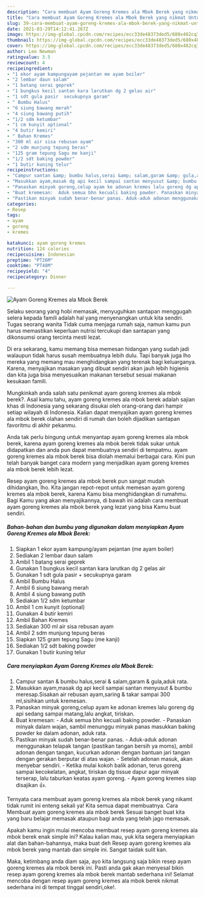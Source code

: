 ```yaml
---
description: "Cara membuat Ayam Goreng Kremes ala Mbok Berek yang nikmat Untuk Jualan"
title: "Cara membuat Ayam Goreng Kremes ala Mbok Berek yang nikmat Untuk Jualan"
slug: 39-cara-membuat-ayam-goreng-kremes-ala-mbok-berek-yang-nikmat-untuk-jualan
date: 2021-03-29T14:12:41.267Z
image: https://img-global.cpcdn.com/recipes/ecc33de48373ded5/680x482cq70/ayam-goreng-kremes-ala-mbok-berek-foto-resep-utama.jpg
thumbnail: https://img-global.cpcdn.com/recipes/ecc33de48373ded5/680x482cq70/ayam-goreng-kremes-ala-mbok-berek-foto-resep-utama.jpg
cover: https://img-global.cpcdn.com/recipes/ecc33de48373ded5/680x482cq70/ayam-goreng-kremes-ala-mbok-berek-foto-resep-utama.jpg
author: Leo Newman
ratingvalue: 3.5
reviewcount: 4
recipeingredient:
- "1 ekor ayam kampungayam pejantan me ayam boiler"
- "2 lembar daun salam"
- "1 batang serai geprek"
- "1 bungkus kecil santan kara larutkan dg 2 gelas air"
- "1 sdt gula pasir  secukupnya garam"
- " Bumbu Halus"
- "6 siung bawang merah"
- "4 siung bawang putih"
- "1/2 sdm ketumbar"
- "1 cm kunyit optional"
- "4 butir kemiri"
- " Bahan Kremes"
- "300 ml air sisa rebusan ayam"
- "2 sdm munjung tepung beras"
- "125 gram tepung Sagu me kanji"
- "1/2 sdt baking powder"
- "1 butir kuning telur"
recipeinstructions:
- "Campur santan &amp; bumbu halus,serai &amp; salam,garam &amp; gula,aduk rata."
- "Masukkan ayam,masak dg api kecil sampai santan menyusut &amp; bumbu meresap.Sisakan air rebusan ayam,saring &amp; takar sampai 300 ml,sisihkan untuk kremesan."
- "Panaskan minyak goreng,celup ayam ke adonan kremes lalu goreng dg api sedang sampai matang,lalu angkat, tiriskan."
- "Buat kremesan:  Aduk semua bhn kecuali baking powder. Panaskan minyak dalam wajan, sambil menunggu minyak panas masukkan baking powder ke dalam adonan, aduk rata."
- "Pastikan minyak sudah benar-benar panas. Aduk-aduk adonan menggunakan telapak tangan (pastikan tangan bersih ya moms), ambil adonan dengan tangan, kucurkan adonan dengan bantuan jari tangan dengan gerakan berputar di atas wajan. Setelah adonan masuk, akan menyebar sendiri. Ketika mulai kokoh balik adonan, terus goreng sampai kecokelatan, angkat, tiriskan dg tissue dapur agar minyak terserap, lalu taburkan keatas ayam goreng. Ayam goreng kremes siap disajikan 👍."
categories:
- Resep
tags:
- ayam
- goreng
- kremes

katakunci: ayam goreng kremes 
nutrition: 124 calories
recipecuisine: Indonesian
preptime: "PT26M"
cooktime: "PT48M"
recipeyield: "4"
recipecategory: Dinner

---
```



![Ayam Goreng Kremes ala Mbok Berek](https://img-global.cpcdn.com/recipes/ecc33de48373ded5/680x482cq70/ayam-goreng-kremes-ala-mbok-berek-foto-resep-utama.jpg)

Selaku seorang yang hobi memasak, menyuguhkan santapan menggugah selera kepada famili adalah hal yang menyenangkan untuk kita sendiri. Tugas seorang  wanita Tidak cuma menjaga rumah saja, namun kamu pun harus memastikan keperluan nutrisi tercukupi dan santapan yang dikonsumsi orang tercinta mesti lezat.

Di era  sekarang, kamu memang bisa memesan hidangan yang sudah jadi walaupun tidak harus susah membuatnya lebih dulu. Tapi banyak juga lho mereka yang memang mau menghidangkan yang terenak bagi keluarganya. Karena, menyajikan masakan yang dibuat sendiri akan jauh lebih higienis dan kita juga bisa menyesuaikan makanan tersebut sesuai makanan kesukaan famili. 



Mungkinkah anda salah satu penikmat ayam goreng kremes ala mbok berek?. Asal kamu tahu, ayam goreng kremes ala mbok berek adalah sajian khas di Indonesia yang sekarang disukai oleh orang-orang dari hampir setiap wilayah di Indonesia. Kalian dapat menyajikan ayam goreng kremes ala mbok berek olahan sendiri di rumah dan boleh dijadikan santapan favoritmu di akhir pekanmu.

Anda tak perlu bingung untuk menyantap ayam goreng kremes ala mbok berek, karena ayam goreng kremes ala mbok berek tidak sukar untuk didapatkan dan anda pun dapat membuatnya sendiri di tempatmu. ayam goreng kremes ala mbok berek bisa diolah memalui berbagai cara. Kini pun telah banyak banget cara modern yang menjadikan ayam goreng kremes ala mbok berek lebih lezat.

Resep ayam goreng kremes ala mbok berek pun sangat mudah dihidangkan, lho. Kita jangan repot-repot untuk memesan ayam goreng kremes ala mbok berek, karena Kamu bisa menghidangkan di rumahmu. Bagi Kamu yang akan menyajikannya, di bawah ini adalah cara membuat ayam goreng kremes ala mbok berek yang lezat yang bisa Kamu buat sendiri.

<!--inarticleads1-->

##### Bahan-bahan dan bumbu yang digunakan dalam menyiapkan Ayam Goreng Kremes ala Mbok Berek:

1. Siapkan 1 ekor ayam kampung/ayam pejantan (me ayam boiler)
1. Sediakan 2 lembar daun salam
1. Ambil 1 batang serai geprek
1. Gunakan 1 bungkus kecil santan kara larutkan dg 2 gelas air
1. Gunakan 1 sdt gula pasir + secukupnya garam
1. Ambil  Bumbu Halus
1. Ambil 6 siung bawang merah
1. Ambil 4 siung bawang putih
1. Sediakan 1/2 sdm ketumbar
1. Ambil 1 cm kunyit (optional)
1. Gunakan 4 butir kemiri
1. Ambil  Bahan Kremes
1. Sediakan 300 ml air sisa rebusan ayam
1. Ambil 2 sdm munjung tepung beras
1. Siapkan 125 gram tepung Sagu (me kanji)
1. Sediakan 1/2 sdt baking powder
1. Gunakan 1 butir kuning telur




<!--inarticleads2-->

##### Cara menyiapkan Ayam Goreng Kremes ala Mbok Berek:

1. Campur santan &amp; bumbu halus,serai &amp; salam,garam &amp; gula,aduk rata.
1. Masukkan ayam,masak dg api kecil sampai santan menyusut &amp; bumbu meresap.Sisakan air rebusan ayam,saring &amp; takar sampai 300 ml,sisihkan untuk kremesan.
1. Panaskan minyak goreng,celup ayam ke adonan kremes lalu goreng dg api sedang sampai matang,lalu angkat, tiriskan.
1. Buat kremesan:  - Aduk semua bhn kecuali baking powder. - Panaskan minyak dalam wajan, sambil menunggu minyak panas masukkan baking powder ke dalam adonan, aduk rata.
1. Pastikan minyak sudah benar-benar panas. - Aduk-aduk adonan menggunakan telapak tangan (pastikan tangan bersih ya moms), ambil adonan dengan tangan, kucurkan adonan dengan bantuan jari tangan dengan gerakan berputar di atas wajan. - Setelah adonan masuk, akan menyebar sendiri. - Ketika mulai kokoh balik adonan, terus goreng sampai kecokelatan, angkat, tiriskan dg tissue dapur agar minyak terserap, lalu taburkan keatas ayam goreng. - Ayam goreng kremes siap disajikan 👍.




Ternyata cara membuat ayam goreng kremes ala mbok berek yang nikamt tidak rumit ini enteng sekali ya! Kita semua dapat membuatnya. Cara Membuat ayam goreng kremes ala mbok berek Sesuai banget buat kita yang baru belajar memasak ataupun bagi anda yang telah jago memasak.

Apakah kamu ingin mulai mencoba membuat resep ayam goreng kremes ala mbok berek enak simple ini? Kalau kalian mau, yuk kita segera menyiapkan alat dan bahan-bahannya, maka buat deh Resep ayam goreng kremes ala mbok berek yang mantab dan simple ini. Sangat taidak sulit kan. 

Maka, ketimbang anda diam saja, ayo kita langsung saja bikin resep ayam goreng kremes ala mbok berek ini. Pasti anda gak akan menyesal bikin resep ayam goreng kremes ala mbok berek mantab sederhana ini! Selamat mencoba dengan resep ayam goreng kremes ala mbok berek nikmat sederhana ini di tempat tinggal sendiri,oke!.

